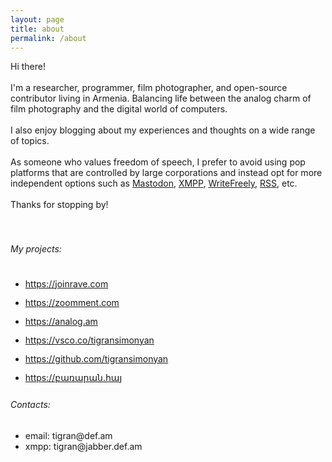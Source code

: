 ```yaml
---
layout: page
title: about
permalink: /about
---
```


<div class="py-5">
<div class="row justify-content-center">
<div class="col-sm-12 col-md-7 col-lg-6 col-xl-5 ">

<div class="about-me">
Hi there!
<br/><br/>
I'm a researcher, programmer, film photographer, and open-source contributor living in Armenia. Balancing life between the analog charm of film photography and the digital world of computers.
<br/><br/>
I also enjoy blogging about my experiences and thoughts on a wide range of topics.
<br/><br/>
As someone who values freedom of speech, I prefer to avoid using pop platforms that are controlled by large corporations and instead opt for more independent options such as <a href="https://joinmastodon.org/" target="_blank">Mastodon</a>, <a target="_blank" href="https://en.wikipedia.org/wiki/XMPP">XMPP</a>, <a target="_blank" href="https://writefreely.org/">WriteFreely</a>, <a target="_blank" href="https://en.wikipedia.org/wiki/RSS">RSS</a>, etc.
<br/><br/>
Thanks for stopping by!
<br/><br/><br/>

</div>

<h6>My projects:</h6>

<ul style="line-height: 30px;">
	<li>
		<a href="https://joinrave.com" target="_blank">https://joinrave.com</a>
	</li>	
	<li>
		<a href="https://zoomment.com" target="_blank">https://zoomment.com</a>
	</li>
	<li>
		<a href="https://analog.am" target="_blank">https://analog.am</a>
	</li>
	<li>
		<a href="https://vsco.co/tigransimonyan" target="_blank">https://vsco.co/tigransimonyan</a>
	</li>
	<li>
		<a href="https://github.com/tigransimonyan" target="_blank">https://github.com/tigransimonyan</a>
	</li>
	<li>
		<a href="https://բառարան.հայ" target="_blank">https://բառարան.հայ</a>
	</li>	
</ul>

<h6>Contacts:</h6>
<ul>
	<li>
		email: tigran@def.am
	</li>	
	<li>
		xmpp: tigran@jabber.def.am
	</li>
</ul>

</div>
</div>

</div>
